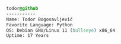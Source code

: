 <div style="display:block;text-align:left">
  
  ```css
  todor@github
  -----------
  Name: Todor Bogosavljević
  Favorite Language: Python
  OS: Debian GNU/Linux 11 (bullseye) x86_64
  Uptime: 17 Years
  ```

</div>


